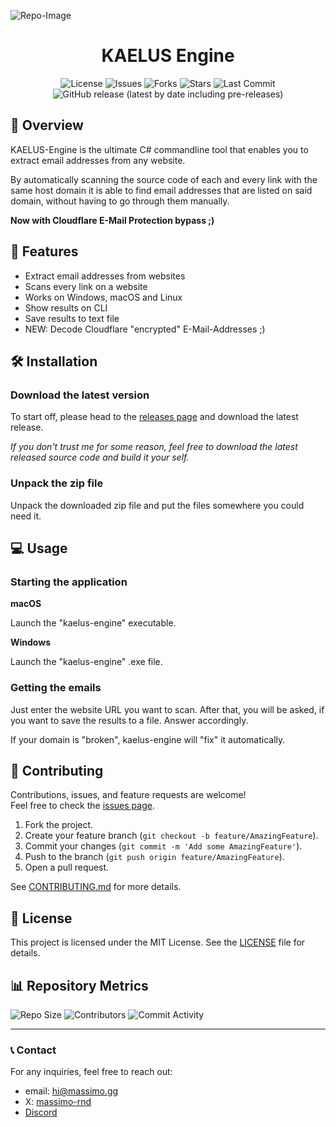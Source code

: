 ![Repo-Image](https://massimo.gg/github-images/kaelus.webp)

<div align="center">

# KAELUS Engine

![License](https://img.shields.io/github/license/massimo-rnd/kaelus-engine)
![Issues](https://img.shields.io/github/issues/massimo-rnd/kaelus-engine)
![Forks](https://img.shields.io/github/forks/massimo-rnd/kaelus-engine)
![Stars](https://img.shields.io/github/stars/massimo-rnd/kaelus-engine)
![Last Commit](https://img.shields.io/github/last-commit/massimo-rnd/kaelus-engine)
![GitHub release (latest by date including pre-releases)](https://img.shields.io/github/v/release/massimo-rnd/kaelus-engine?include_prereleases)

</div>

## 🚀 Overview

KAELUS-Engine is the ultimate C# commandline tool that enables you to extract email addresses from any website.

By automatically scanning the source code of each and every link with the same host domain it is able to find email addresses that are listed on said domain, without having to go through them manually.

**Now with Cloudflare E-Mail Protection bypass ;)**

## 🎯 Features

- Extract email addresses from websites
- Scans every link on a website
- Works on Windows, macOS and Linux
- Show results on CLI
- Save results to text file
- NEW: Decode Cloudflare "encrypted" E-Mail-Addresses ;)

## 🛠️ Installation

### Download the latest version

To start off, please head to the [releases page](https://github.com/massimo-rnd/kaelus-engine/releases) and download the latest release.

*If you don't trust me for some reason, feel free to download the latest released source code and build it your self.*

### Unpack the zip file

Unpack the downloaded zip file and put the files somewhere you could need it.

## 💻 Usage

### Starting the application
**macOS**

Launch the "kaelus-engine" executable.

**Windows**

Launch the "kaelus-engine" .exe file.

### Getting the emails
Just enter the website URL you want to scan. After that, you will be asked, if you want to save the results to a file. Answer accordingly.

If your domain is "broken", kaelus-engine will "fix" it automatically.

## 🤝 Contributing

Contributions, issues, and feature requests are welcome!  
Feel free to check the [issues page](https://github.com/massimo-rnd/kaelus-engine/issues).

1. Fork the project.
2. Create your feature branch (`git checkout -b feature/AmazingFeature`).
3. Commit your changes (`git commit -m 'Add some AmazingFeature'`).
4. Push to the branch (`git push origin feature/AmazingFeature`).
5. Open a pull request.

See [CONTRIBUTING.md](CONTRIBUTING.md) for more details.

## 📜 License

This project is licensed under the MIT License. See the [LICENSE](LICENSE) file for details.

## 📊 Repository Metrics

![Repo Size](https://img.shields.io/github/repo-size/massimo-rnd/kaelus-engine)
![Contributors](https://img.shields.io/github/contributors/massimo-rnd/kaelus-engine)
![Commit Activity](https://img.shields.io/github/commit-activity/m/massimo-rnd/kaelus-engine)

---

### 📞 Contact

For any inquiries, feel free to reach out:
- email: [hi@massimo.gg](mailto:hi@massimo.gg)
- X: [massimo-rnd](https://x.com/massimo-rnd)
- [Discord](https://discord.gg/wmC5AA6c)
